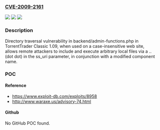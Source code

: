### [CVE-2009-2161](https://cve.mitre.org/cgi-bin/cvename.cgi?name=CVE-2009-2161)
![](https://img.shields.io/static/v1?label=Product&message=n%2Fa&color=blue)
![](https://img.shields.io/static/v1?label=Version&message=n%2Fa&color=blue)
![](https://img.shields.io/static/v1?label=Vulnerability&message=n%2Fa&color=brighgreen)

### Description

Directory traversal vulnerability in backend/admin-functions.php in TorrentTrader Classic 1.09, when used on a case-insensitive web site, allows remote attackers to include and execute arbitrary local files via a .. (dot dot) in the ss_uri parameter, in conjunction with a modified component name.

### POC

#### Reference
- https://www.exploit-db.com/exploits/8958
- http://www.waraxe.us/advisory-74.html

#### Github
No GitHub POC found.

